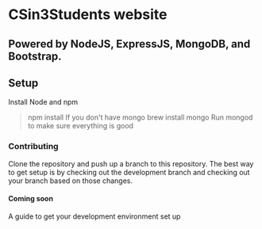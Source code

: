 # CSin3Students website
## Powered by NodeJS, ExpressJS, MongoDB, and Bootstrap.

## Setup
Install Node and npm
> npm install
If you don't have mongo
> brew install mongo
Run mongod to make sure everything is good

### Contributing
Clone the repository and push up a branch to this repository.
The best way to get setup is by checking out the development branch
and checking out your branch based on those changes.

#### Coming soon
A guide to get your development environment set up
